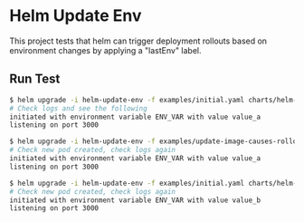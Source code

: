 # Helm Update Env

This project tests that helm can trigger deployment rollouts
based on environment changes by applying a "lastEnv" label.

## Run Test

```bash
$ helm upgrade -i helm-update-env -f examples/initial.yaml charts/helm-update-env
# Check logs and see the following
initiated with environment variable ENV_VAR with value value_a
listening on port 3000

$ helm upgrade -i helm-update-env -f examples/update-image-causes-rollout.yaml charts/helm-update-env
# Check new pod created, check logs again
initiated with environment variable ENV_VAR with value value_a
listening on port 3000

$ helm upgrade -i helm-update-env -f examples/initial.yaml charts/helm-update-env
# Check new pod created, check logs again
initiated with environment variable ENV_VAR with value value_b
listening on port 3000
```
